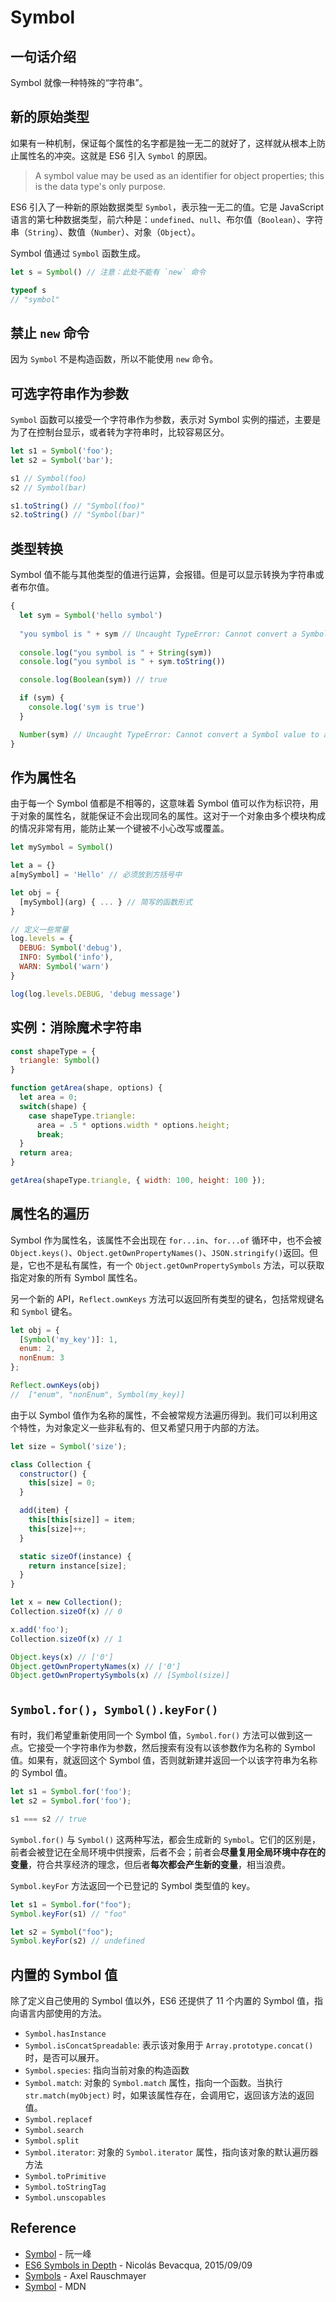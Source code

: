 # Symbol

## 一句话介绍

Symbol 就像一种特殊的“字符串”。

## 新的原始类型

如果有一种机制，保证每个属性的名字都是独一无二的就好了，这样就从根本上防止属性名的冲突。这就是 ES6 引入 `Symbol` 的原因。

> A symbol value may be used as an identifier for object properties; this is the data type's only purpose.

ES6 引入了一种新的原始数据类型 `Symbol`，表示独一无二的值。它是 JavaScript 语言的第七种数据类型，前六种是：`undefined`、`null`、布尔值（`Boolean`）、字符串（`String`）、数值（`Number`）、对象（`Object`）。

Symbol 值通过 `Symbol` 函数生成。

```javascript
let s = Symbol() // 注意：此处不能有 `new` 命令

typeof s
// "symbol"
```

## 禁止 `new` 命令

因为 `Symbol` 不是构造函数，所以不能使用 `new` 命令。

## 可选字符串作为参数

`Symbol` 函数可以接受一个字符串作为参数，表示对 Symbol 实例的描述，主要是为了在控制台显示，或者转为字符串时，比较容易区分。

```javascript
let s1 = Symbol('foo');
let s2 = Symbol('bar');

s1 // Symbol(foo)
s2 // Symbol(bar)

s1.toString() // "Symbol(foo)"
s2.toString() // "Symbol(bar)"
```

## 类型转换

Symbol 值不能与其他类型的值进行运算，会报错。但是可以显示转换为字符串或者布尔值。

```javascript
{
  let sym = Symbol('hello symbol')
    
  "you symbol is " + sym // Uncaught TypeError: Cannot convert a Symbol value to a string
    
  console.log("you symbol is " + String(sym)) 
  console.log("you symbol is " + sym.toString())

  console.log(Boolean(sym)) // true

  if (sym) {
    console.log('sym is true')
  }

  Number(sym) // Uncaught TypeError: Cannot convert a Symbol value to a number
}
```

## 作为属性名

由于每一个 Symbol 值都是不相等的，这意味着 Symbol 值可以作为标识符，用于对象的属性名，就能保证不会出现同名的属性。这对于一个对象由多个模块构成的情况非常有用，能防止某一个键被不小心改写或覆盖。

```javascript
let mySymbol = Symbol()

let a = {}
a[mySymbol] = 'Hello' // 必须放到方括号中

let obj = {
  [mySymbol](arg) { ... } // 简写的函数形式
}

// 定义一些常量
log.levels = {
  DEBUG: Symbol('debug'),
  INFO: Symbol('info'),
  WARN: Symbol('warn')
}

log(log.levels.DEBUG, 'debug message')
```

## 实例：消除魔术字符串

```javascript
const shapeType = {
  triangle: Symbol()
}

function getArea(shape, options) {
  let area = 0;
  switch(shape) {
    case shapeType.triangle:
      area = .5 * options.width * options.height;
      break;
  }
  return area;
}

getArea(shapeType.triangle, { width: 100, height: 100 });
```

## 属性名的遍历

Symbol 作为属性名，该属性不会出现在 `for...in`、`for...of` 循环中，也不会被 `Object.keys()`、`Object.getOwnPropertyNames()`、`JSON.stringify()`返回。但是，它也不是私有属性，有一个 `Object.getOwnPropertySymbols` 方法，可以获取指定对象的所有 Symbol 属性名。

另一个新的 API，`Reflect.ownKeys` 方法可以返回所有类型的键名，包括常规键名和 `Symbol` 键名。

```javascript
let obj = {
  [Symbol('my_key')]: 1,
  enum: 2,
  nonEnum: 3
};

Reflect.ownKeys(obj)
//  ["enum", "nonEnum", Symbol(my_key)]
```

由于以 Symbol 值作为名称的属性，不会被常规方法遍历得到。我们可以利用这个特性，为对象定义一些非私有的、但又希望只用于内部的方法。

```javascript
let size = Symbol('size');

class Collection {
  constructor() {
    this[size] = 0;
  }

  add(item) {
    this[this[size]] = item;
    this[size]++;
  }

  static sizeOf(instance) {
    return instance[size];
  }
}

let x = new Collection();
Collection.sizeOf(x) // 0

x.add('foo');
Collection.sizeOf(x) // 1

Object.keys(x) // ['0']
Object.getOwnPropertyNames(x) // ['0']
Object.getOwnPropertySymbols(x) // [Symbol(size)]
```

## `Symbol.for()`，`Symbol().keyFor()`

有时，我们希望重新使用同一个 Symbol 值，`Symbol.for()` 方法可以做到这一点。它接受一个字符串作为参数，然后搜索有没有以该参数作为名称的 Symbol 值。如果有，就返回这个 Symbol 值，否则就新建并返回一个以该字符串为名称的 Symbol 值。

```javascript
let s1 = Symbol.for('foo');
let s2 = Symbol.for('foo');

s1 === s2 // true
```

`Symbol.for()` 与 `Symbol()` 这两种写法，都会生成新的 `Symbol`。它们的区别是，前者会被登记在全局环境中供搜索，后者不会；前者会**尽量复用全局环境中存在的变量**，符合共享经济的理念，但后者**每次都会产生新的变量**，相当浪费。

`Symbol.keyFor` 方法返回一个已登记的 Symbol 类型值的 key。

```javascript
let s1 = Symbol.for("foo");
Symbol.keyFor(s1) // "foo"

let s2 = Symbol("foo");
Symbol.keyFor(s2) // undefined
```

## 内置的 Symbol 值

除了定义自己使用的 Symbol 值以外，ES6 还提供了 11 个内置的 Symbol 值，指向语言内部使用的方法。

- `Symbol.hasInstance`
- `Symbol.isConcatSpreadable`: 表示该对象用于 `Array.prototype.concat()` 时，是否可以展开。
- `Symbol.species`: 指向当前对象的构造函数
- `Symbol.match`: 对象的 `Symbol.match` 属性，指向一个函数。当执行 `str.match(myObject)` 时，如果该属性存在，会调用它，返回该方法的返回值。
- `Symbol.replacef`
- `Symbol.search`
- `Symbol.split`
- `Symbol.iterator`: 对象的 `Symbol.iterator` 属性，指向该对象的默认遍历器方法
- `Symbol.toPrimitive`
- `Symbol.toStringTag`
- `Symbol.unscopables`

## Reference

- [Symbol](http://es6.ruanyifeng.com/#docs/symbol) - 阮一峰
- [ES6 Symbols in Depth](https://ponyfoo.com/articles/es6-symbols-in-depth) - Nicolás Bevacqua, 2015/09/09
- [Symbols](http://exploringjs.com/es6/ch_symbols.html) - Axel Rauschmayer
- [Symbol](https://developer.mozilla.org/en-US/docs/Web/JavaScript/Reference/Global_Objects/Symbol) - MDN